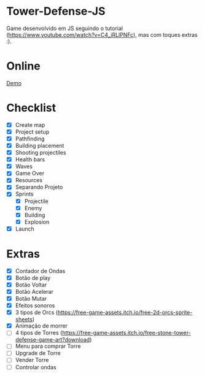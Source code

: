 # Tower-Defense-JS
Game desenvolvido em JS seguindo o tutorial (https://www.youtube.com/watch?v=C4_iRLlPNFc), mas com toques extras :).

# Online
[Demo](https://hovelacque.github.io/Tower-Defense-JS/)

# Checklist
- [X] Create map
- [X] Project setup
- [X] Pathfinding
- [X] Building placement
- [X] Shooting  projectiles
- [X] Health bars
- [X] Waves
- [X] Game Over
- [X] Resources
- [X] Separando Projeto
- [X] Sprints
    - [X] Projectile
    - [X] Enemy
    - [X] Building
    - [X] Explosion
- [X] Launch

# Extras
- [X] Contador de Ondas
- [X] Botão de play
- [X] Botão Voltar
- [X] Botão Acelerar
- [X] Botão Mutar
- [X] Efeitos sonoros
- [X] 3 tipos de Orcs (https://free-game-assets.itch.io/free-2d-orcs-sprite-sheets)
- [X] Animação de morrer
- [ ] 4 tipos de Torres (https://free-game-assets.itch.io/free-stone-tower-defense-game-art?download)
- [ ] Menu para comprar Torre
- [ ] Upgrade de Torre
- [ ] Vender Torre
- [ ] Controlar ondas
